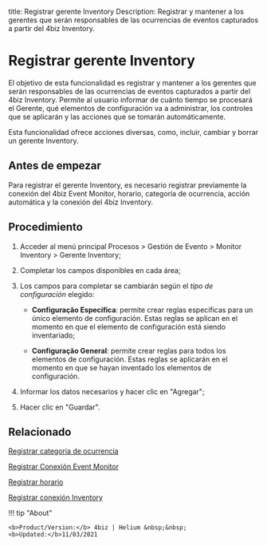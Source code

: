 title: Registrar gerente Inventory
Description: Registrar y mantener a los gerentes que serán responsables de las ocurrencias de eventos capturados a partir del 4biz Inventory.
# Registrar gerente Inventory

El objetivo de esta funcionalidad es registrar y mantener a los gerentes que
serán responsables de las ocurrencias de eventos capturados a partir del
4biz Inventory. Permite al usuario informar de cuánto tiempo se procesará el
Gerente, qué elementos de configuración va a administrar, los controles que se
aplicarán y las acciones que se tomarán automáticamente.

Esta funcionalidad ofrece acciones diversas, como, incluir, cambiar y borrar un
gerente Inventory.

Antes de empezar
--------------------

Para registrar el gerente Inventory, es necesario registrar previamente la
conexión del 4biz Event Monitor, horario, categoría de ocurrencia, acción
automática y la conexión del 4biz Inventory.

Procedimiento
-----------------

1.  Acceder al menú principal Procesos \> Gestión de Evento \> Monitor Inventory
    \> Gerente Inventory;

2.  Completar los campos disponibles en cada área;

3.  Los campos para completar se cambiarán según el *tipo de
    configuración* elegido:

    -   **Configuração Específica**: permite crear reglas específicas para un único
    elemento de configuración. Estas reglas se aplican en el momento en que el
    elemento de configuración está siendo inventariado;

    -   **Configuração General**: permite crear reglas para todos los elementos de
    configuración. Estas reglas se aplicarán en el momento en que se hayan
    inventado los elementos de configuración.

4.  Informar los datos necesarios y hacer clic en "Agregar";

5.  Hacer clic en "Guardar".

Relacionado
-----------

[Registrar categoria de ocurrencia](/es-es/4biz-helium/processes/event/configuration/register-occurence-category.html)

[Registrar Conexión Event Monitor](/es-es/4biz-helium/processes/event/configuration/register-event-monitor-connection.html)

[Registrar horario](/es-es/4biz-helium/processes/event/configuration/register-time.html)

[Registrar conexión Inventory](/es-es/4biz-helium/processes/event/configuration/set-inventory-connection.html)


!!! tip "About"

    <b>Product/Version:</b> 4biz | Helium &nbsp;&nbsp;
    <b>Updated:</b>11/03/2021
